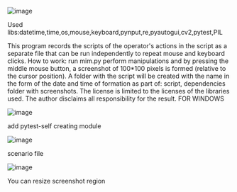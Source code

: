 ![image](https://github.com/De0nis/Mimic/assets/96110531/bfe81cc9-5e7d-4e2b-a2bc-4a89c616fa4d)



Used libs:datetime,time,os,mouse,keyboard,pynput,re,pyautogui,cv2,pytest,PIL

This program records the scripts of the operator's actions in the script as a separate file that can be run independently to repeat mouse and keyboard clicks. How to work: run mim.py perform manipulations and by pressing the middle mouse button, a screenshot of 100*100 pixels is formed (relative to the cursor position). A folder with the script will be created with the name in the form of the date and time of formation as part of: script, dependencies folder with screenshots. The license is limited to the licenses of the libraries used. The author disclaims all responsibility for the result.  FOR WINDOWS

![image](https://github.com/De0nis/Mimic/assets/96110531/ada4e35d-58f1-4224-bb31-66a56ad63294)

add pytest-self creating module

![image](https://github.com/De0nis/Mimic/assets/96110531/93a29af1-ad90-4b5b-aacf-038c3dc22b6c)

scenario file

![image](https://github.com/De0nis/Mimic/assets/96110531/7b8dcf57-1185-4945-af7a-a36048f1d82b)

You can resize screenshot region 

